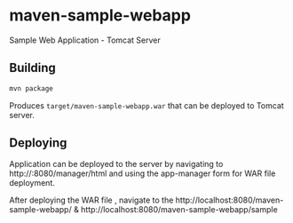 # maven-sample-webapp
Sample Web Application - Tomcat Server

## Building

```bash
mvn package
```

Produces `target/maven-sample-webapp.war` that can be deployed to Tomcat 
server.

## Deploying 

Application can be deployed to the server by navigating to http://<server>:8080/manager/html
and using the app-manager form for WAR file deployment.

After deploying the WAR file , navigate to the http://localhost:8080/maven-sample-webapp/ & http://localhost:8080/maven-sample-webapp/sample 
